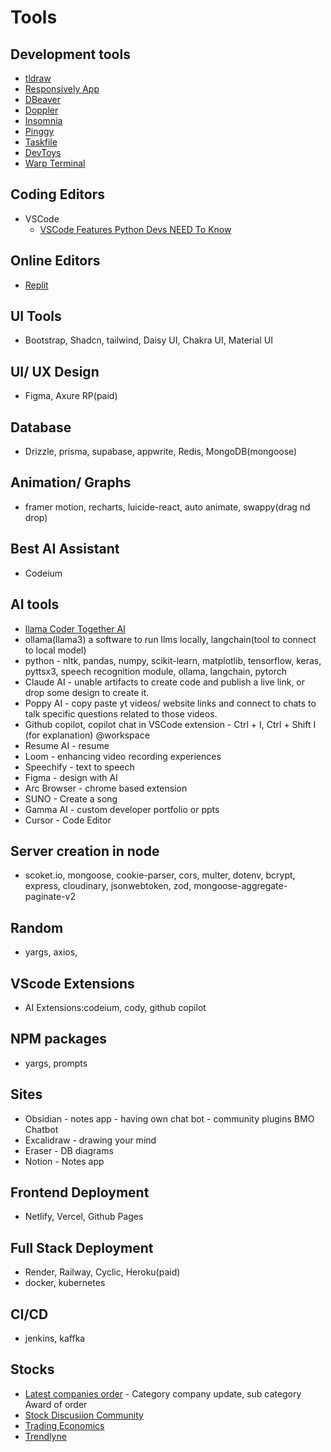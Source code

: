 # Tools

## Development tools
- [tldraw](https://www.tldraw.com/)
- [Responsively App](https://responsively.app/)
- [DBeaver](https://dbeaver.io/)
- [Doppler](https://www.doppler.com/)
- [Insomnia](https://insomnia.rest/)
- [Pinggy](https://pinggy.io/)
- [Taskfile](https://taskfile.dev/)
- [DevToys](https://devtoys.app/)
- [Warp Terminal](https://www.warp.dev/)

## Coding Editors
- VSCode
    - [VSCode Features Python Devs NEED To Know](https://youtu.be/F60iJ3xxgtg)

## Online Editors
- [Replit](https://replit.com/)

## UI Tools
- Bootstrap, Shadcn, tailwind, Daisy UI, Chakra UI, Material UI

## UI/ UX Design
- Figma, Axure RP(paid)

## Database
- Drizzle, prisma, supabase, appwrite, Redis, MongoDB(mongoose)

## Animation/ Graphs
- framer motion, recharts, luicide-react, auto animate, swappy(drag nd drop)

## Best AI Assistant
- Codeium

## AI tools
- [llama Coder Together AI](https://llamacoder.together.ai/)
- ollama(llama3) a software to run llms locally, langchain(tool to connect to local model)
- python - nltk, pandas, numpy, scikit-learn, matplotlib, tensorflow, keras, pyttsx3, speech recognition module, ollama, langchain, pytorch
- Claude AI - unable artifacts to create code and publish a live link, or drop some design to create it.
- Poppy AI - copy paste yt videos/ website links and connect to chats to talk specific questions related to those videos.
- Github copilot, copilot chat in VSCode extension - Ctrl + I, Ctrl + Shift I (for explanation) @workspace
- Resume AI - resume
- Loom - enhancing video recording experiences
- Speechify - text to speech
- Figma - design with AI
- Arc Browser - chrome based extension
- SUNO - Create a song
- Gamma AI - custom developer portfolio or ppts
- Cursor - Code Editor

## Server creation in node
- scoket.io, mongoose, cookie-parser, cors, multer, dotenv, bcrypt, express, cloudinary, jsonwebtoken, zod, mongoose-aggregate-paginate-v2

## Random
- yargs, axios,

## VScode Extensions
- AI Extensions:codeium, cody, github copilot

## NPM packages
- yargs, prompts

## Sites
- Obsidian - notes app - having own chat bot - community plugins BMO Chatbot
- Excalidraw - drawing your mind
- Eraser - DB diagrams
- Notion - Notes app  

## Frontend Deployment
- Netlify, Vercel, Github Pages

## Full Stack Deployment
- Render, Railway, Cyclic, Heroku(paid)
- docker, kubernetes

## CI/CD
- jenkins, kaffka


## Stocks
- [Latest companies order](https://www.bseindia.com/corporates/ann.html)
      - Category company update, sub category Award of order
- [Stock Discusiion Community](https://forum.valuepickr.com/)
- [Trading Economics](https://tradingeconomics.com/)
- [Trendlyne](https://trendlyne.com/features/)
